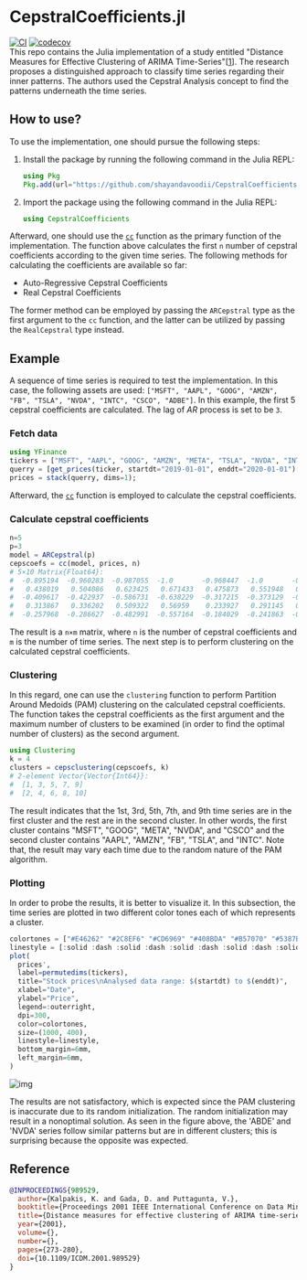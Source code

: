 # CepstralCoefficients.jl
[![CI](https://github.com/shayandavoodii/CepstralCoefficients.jl/actions/workflows/ci.yml/badge.svg)](https://github.com/shayandavoodii/CepstralCoefficients.jl/actions/workflows/ci.yml) [![codecov](https://codecov.io/gh/shayandavoodii/CepstralCoefficients.jl/graph/badge.svg?token=A70LOIP6F9)](https://codecov.io/gh/shayandavoodii/CepstralCoefficients.jl)  
This repo contains the Julia implementation of a study entitled "Distance Measures for Effective Clustering of ARIMA Time-Series"[[1](https://doi.org/10.1109/ICDM.2001.989529)]. The research proposes a distinguished approach to classify time series regarding their inner patterns. The authors used the Cepstral Analysis concept to find the patterns underneath the time series.

## How to use?

To use the implementation, one should pursue the following steps:

1. Install the package by running the following command in the Julia REPL:  

    ```julia
    using Pkg
    Pkg.add(url="https://github.com/shayandavoodii/CepstralCoefficients.jl.git")
    ```

2. Import the package using the following command in the Julia REPL:

    ```julia
    using CepstralCoefficients
    ```

Afterward, one should use the [`cc`](https://github.com/shayandavoodii/TimeSeries-Cepstral-Clustering/blob/main/src/CepstralClustering.jl#L18-L44) function as the primary function of the implementation. The function above calculates the first `n` number of cepstral coefficients according to the given time series. The following methods for calculating the coefficients are available so far:

- Auto-Regressive Cepstral Coefficients
- Real Cepstral Coefficients

The former method can be employed by passing the `ARCepstral` type as the first argument to the `cc` function, and the latter can be utilized by passing the `RealCepstral` type instead.

## Example

A sequence of time series is required to test the implementation. In this case, the following assets are used: `["MSFT", "AAPL", "GOOG", "AMZN", "FB", "TSLA", "NVDA", "INTC", "CSCO", "ADBE"]`. In this example, the first 5 cepstral coefficients are calculated. The lag of $AR$ process is set to be `3`.

### Fetch data

```julia
using YFinance
tickers = ["MSFT", "AAPL", "GOOG", "AMZN", "META", "TSLA", "NVDA", "INTC", "CSCO", "ADBE"]
querry = [get_prices(ticker, startdt="2019-01-01", enddt="2020-01-01")["adjclose"] for ticker in tickers]
prices = stack(querry, dims=1);
```

Afterward, the [`cc`](https://github.com/shayandavoodii/TimeSeries-Cepstral-Clustering/blob/b586666d6764ac4e742cc07549c0247be30baa1b/src/CepstralClustering.jl#L12-L46) function is employed to calculate the cepstral coefficients.

### Calculate cepstral coefficients

```julia
n=5
p=3
model = ARCepstral(p)
cepscoefs = cc(model, prices, n)
# 5×10 Matrix{Float64}:
#  -0.895194  -0.960283  -0.987055  -1.0       -0.968447  -1.0       -0.992712  -1.0       -1.0       -0.964975
#   0.438019   0.504086   0.623425   0.671433   0.475873   0.551948   0.563323   0.556987   0.577228   0.553053
#  -0.409617  -0.422937  -0.586731  -0.638229  -0.317215  -0.373129  -0.468687  -0.368036  -0.464358  -0.48796
#   0.313867   0.336202   0.509322   0.56959    0.233927   0.291145   0.386832   0.286327   0.384007   0.402437
#  -0.257968  -0.286627  -0.482991  -0.557164  -0.184029  -0.241863  -0.3434    -0.236681  -0.341143  -0.359296
```

The result is a `n×m` matrix, where `n` is the number of cepstral coefficients and `m` is the number of time series. The next step is to perform clustering on the calculated cepstral coefficients.

### Clustering

In this regard, one can use the `clustering` function to perform Partition Around Medoids (PAM) clustering on the calculated cepstral coefficients. The function takes the cepstral coefficients as the first argument and the maximum number of clusters to be examined (in order to find the optimal number of clusters) as the second argument.

```julia
using Clustering
k = 4
clusters = cepsclustering(cepscoefs, k)
# 2-element Vector{Vector{Int64}}:
#  [1, 3, 5, 7, 9]
#  [2, 4, 6, 8, 10]
```

The result indicates that the 1st, 3rd, 5th, 7th, and 9th time series are in the first cluster and the rest are in the second cluster. In other words, the first cluster contains "MSFT", "GOOG", "META", "NVDA", and "CSCO" and the second cluster contains "AAPL", "AMZN", "FB", "TSLA", and "INTC". Note that, the result may vary each time due to the random nature of the PAM algorithm.

### Plotting

In order to probe the results, it is better to visualize it. In this subsection, the time series are plotted in two different color tones each of which represents a cluster.

```julia
colortones = ["#E46262" "#2C8EF6" "#CD6969" "#408BDA" "#B57070" "#5387BF" "#9E7777" "#6784A3" "#877E7E" "#7A8188"]
linestyle = [:solid :dash :solid :dash :solid :dash :solid :dash :solid :dash]
plot(
  prices',
  label=permutedims(tickers),
  title="Stock prices\nAnalysed data range: $(startdt) to $(enddt)",
  xlabel="Date",
  ylabel="Price",
  legend=:outerright,
  dpi=300,
  color=colortones,
  size=(1000, 400),
  linestyle=linestyle,
  bottom_margin=6mm,
  left_margin=6mm,
)
```
![img](https://github.com/shayandavoodii/TimeSeries-Cepstral-Clustering/blob/main/assets/StockPrices.png)

The results are not satisfactory, which is expected since the PAM clustering is inaccurate due to its random initialization. The random initialization may result in a nonoptimal solution. As seen in the figure above, the 'ABDE' and 'NVDA' series follow similar patterns but are in different clusters; this is surprising because the opposite was expected.

## Reference

```bibtex
@INPROCEEDINGS{989529,
  author={Kalpakis, K. and Gada, D. and Puttagunta, V.},
  booktitle={Proceedings 2001 IEEE International Conference on Data Mining}, 
  title={Distance measures for effective clustering of ARIMA time-series}, 
  year={2001},
  volume={},
  number={},
  pages={273-280},
  doi={10.1109/ICDM.2001.989529}
}
```


